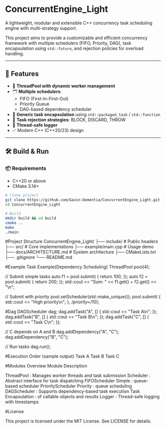 # ConcurrentEngine_Light

A lightweight, modular and extensible C++ concurrency task scheduling engine with multi-strategy support.

This project aims to provide a customizable and efficient concurrency framework with multiple schedulers (FIFO, Priority, DAG), task encapsulation using `std::future`, and rejection policies for overload handling.

---

## 🌟 Features

- 🧵 **ThreadPool with dynamic worker management**
- 🗂️ **Multiple schedulers**:
  - FIFO (First-In-First-Out)
  - Priority Queue
  - DAG-based dependency scheduler
- 🔮 **Generic task encapsulation** using `std::packaged_task` / `std::function`
- 🚫 **Task rejection strategies**: BLOCK, DISCARD, THROW
- 📜 **Thread-safe logger**
- ✅ Modern C++ (C++20/23) design

---

## 🛠️ Build & Run

### 📦 Requirements

- C++20 or above
- CMake 3.14+

```bash
# Clone project
git clone https://github.com/Gavin-Dementia/ConcurrentEngine_Light.git
cd ConcurrentEngine_Light

# Build
mkdir build && cd build
cmake ..
make
./main
```

#Project Structure 
ConcurrentEngine_Light/
├── include/             # Public headers
├── src/                 # Core implementations
├── example/main.cpp     # Usage demo
├── docs/ARCHITECTURE.md # System architecture
├── CMakeLists.txt
├── .gitignore
└── README.md


#Example Task Example(Dependency Scheduling)
ThreadPool pool(4);

// Submit simple tasks
auto f1 = pool.submit([]() { return 100; });
auto f2 = pool.submit([]() { return 200; });
std::cout << "Sum: " << f1.get() + f2.get() << "\n";

// Submit with priority
pool.setScheduler(std::make_unique<PriorityScheduler>());
pool.submit([]() { std::cout << "High priority\n"; }, /*priority=*/10);

#Dag
DAGScheduler dag;
dag.addTask("A", [] { std::cout << "Task A\n"; });
dag.addTask("B", [] { std::cout << "Task B\n"; });
dag.addTask("C", [] { std::cout << "Task C\n"; });

// C depends on A and B
dag.addDependency("A", "C");
dag.addDependency("B", "C");

// Run tasks
dag.run();


#Execution Order (sample output)
Task A
Task B
Task C


#Modules Overview
Module	Description

ThreadPool : Manages worker threads and task submission
Scheduler : 	Abstract interface for task dispatching
FIFOScheduler	Simple : queue-based scheduler
PriorityScheduler	Priority : queue scheduling
DAGScheduler : 	Supports dependency-based task execution
Task	Encapsulation : of callable objects and results
Logger	: Thread-safe logging with timestamps

#License

This project is licensed under the MIT License. See LICENSE for details.

